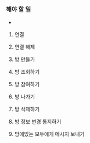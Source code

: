 ### 해야 할 일
- 

1. 연결
2. 연결 해제

1. 방 만들기
2. 방 조회하기
3. 방 참여하기
4. 방 나가기
5. 방 삭제하기



1. 방 정보 변경 통지하기

1. 방에있는 모두에게 메시지 보내기
